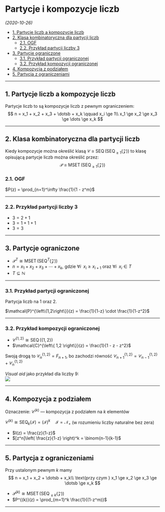 # Partycje i kompozycje liczb

*(2020-10-26)*

- [1. Partycje liczb a kompozycje liczb](#1-partycje-liczb-a-kompozycje-liczb)
- [2. Klasa kombinatoryczna dla partycji liczb](#2-klasa-kombinatoryczna-dla-partycji-liczb)
    - [2.1. OGF](#21-ogf)
    - [2.2. Przykład partycji liczby $3$](#22-przykład-partycji-liczby-3)
- [3. Partycje ograniczone](#3-partycje-ograniczone)
    - [3.1. Przykład partycji ograniczonej](#31-przykład-partycji-ograniczonej)
    - [3.2. Przykład kompozycji ograniczonej](#32-przykład-kompozycji-ograniczonej)
- [4. Kompozycja z podziałem](#4-kompozycja-z-podziałem)
- [5. Partycja z ograniczeniami](#5-partycja-z-ograniczeniami)

---

## 1. Partycje liczb a kompozycje liczb

Partycje liczb to są kompozycje liczb z pewnym ograniczeniem:
$$
n = x_1 + x_2 + x_3 + \dotsb + x_k \qquad x_i \ge 1\\
x_1 \ge x_2 \ge x_3 \ge \dots \ge x_k
$$

---

## 2. Klasa kombinatoryczna dla partycji liczb

Kiedy kompozycje można określić klasą $\mathcal{C} \cong \operatorname{SEQ}(\operatorname{SEQ}_{\ge 1}(\mathcal{Z}))$ to klasę opisującą partycje liczb można określić przez:
$$
\mathcal{P} \cong \operatorname{MSET}(\operatorname{SEQ}_{\ge 1}(\mathcal{Z}))
$$

### 2.1. OGF

$P(z) = \prod_{n=1}^\infty \frac{1}{1 - z^m}$

---

### 2.2. Przykład partycji liczby $3$

- $3 = 2 + 1$
- $3 = 1 + 1 + 1$
- $3 = 3$

---

## 3. Partycje ograniczone

- $\mathcal{P}^{T} \cong \operatorname{MSET}(\operatorname{SEQ}^{T}(\mathcal{Z}))$
- $n = x_1 + x_2 + x_3 + \dotsb + x_k$, gdzie $\forall i \enspace x_i \ge x_{i+1}$ oraz $\forall i\enspace x_i \in T$
- $T \subseteq \mathbb{N}$

---

### 3.1. Przykład partycji ograniczonej

Partycja liczb na $1$ oraz $2$.

$\mathcal{P}^{\left\{1,2\right\}}(z) = \frac{1}{1-z} \cdot \frac{1}{1-z^2}$

---

### 3.2. Przykład kompozycji ograniczonej

- $\mathcal{C}^{\left\{ 1,2 \right\}} \cong \operatorname{SEQ}(\left\{ 1,2 \right\})$
- $\mathcal{C}^{\left\{ 1,2 \right\}}(z) = \frac{1}{1 - z - z^2}$

Swoją drogą to $\mathcal{C}_n^{\left\{ 1,2 \right\}} = F_{n+1}$, bo zachodzi równość $\mathcal{C}_{n+1}^{\left\{ 1,2 \right\}} = \mathcal{C}_{n-1}^{\left\{ 1,2 \right\}} + \mathcal{C}_{n}^{\left\{ 1,2 \right\}}$

*Visual aid* jako przykład dla liczby $9$:\
![](przykład-kompozycji-ograniczonej.png)

---

## 4. Kompozycja z podziałem

Oznaczenie: $\mathcal{C}^{(k)}$ — kompozycja z podziałem na $k$ elementów

$\mathcal{C}^{(k)} \cong \operatorname{SEQ}_k(\mathcal{I}) = (\mathcal{I})^k \quad \mathcal{I} = \mathcal{N}_+$ (w rozumieniu liczby naturalne bez zera)

- $I(z) = \frac{z}{1-z}$
- $[z^n]\left( \frac{z}{1-z} \right)^k = \binom{n-1}{k-1}$

---

## 5. Partycja z ograniczeniami

Przy ustalonym pewnym $k$ mamy
$$
n = x_1 + x_2 + \dotsb + x_k\\
\text{przy czym } x_1 \ge x_2 \ge x_3 \ge \dotsb \ge x_k
$$

- $\mathcal{P}^{(k)} \cong \operatorname{MSET}(\operatorname{SEQ}_{\le k}(\mathcal{Z}))$
- $P^{(k)}(z) = \prod_{m=1}^k \frac{1}{(1-z^m)}$

---
